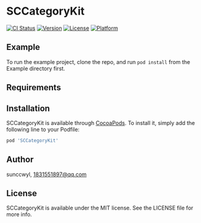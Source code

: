 # SCCategoryKit

[![CI Status](https://img.shields.io/travis/sunccwyl/SCCategoryKit.svg?style=flat)](https://travis-ci.org/sunccwyl/SCCategoryKit)
[![Version](https://img.shields.io/cocoapods/v/SCCategoryKit.svg?style=flat)](https://cocoapods.org/pods/SCCategoryKit)
[![License](https://img.shields.io/cocoapods/l/SCCategoryKit.svg?style=flat)](https://cocoapods.org/pods/SCCategoryKit)
[![Platform](https://img.shields.io/cocoapods/p/SCCategoryKit.svg?style=flat)](https://cocoapods.org/pods/SCCategoryKit)

## Example

To run the example project, clone the repo, and run `pod install` from the Example directory first.

## Requirements

## Installation

SCCategoryKit is available through [CocoaPods](https://cocoapods.org). To install
it, simply add the following line to your Podfile:

```ruby
pod 'SCCategoryKit'
```

## Author

sunccwyl, 1831551897@qq.com

## License

SCCategoryKit is available under the MIT license. See the LICENSE file for more info.

